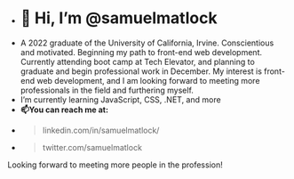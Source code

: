 - # 👋 Hi, I’m @samuelmatlock
- A 2022 graduate of the University of California, Irvine. Conscientious and motivated. Beginning my path to front-end web development. Currently attending boot camp at Tech Elevator, and planning to graduate and begin professional work in December. My interest is front-end web development, and I am looking forward to meeting more professionals in the field and furthering myself.
- I’m currently learning JavaScript, CSS, .NET, and more
- **📫You can reach me at:**
- > linkedin.com/in/samuelmatlock/
- > twitter.com/samuelmatlock

Looking forward to meeting more people in the profession!
